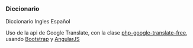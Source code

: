 <h3>Diccionario</h3>
Diccionario Ingles Español

Uso de la api de Google  Translate, con la clase <a href="https://github.com/statickidz/php-google-translate-free/" target="_blank">php-google-translate-free</a>, usando <a href="http://getbootstrap.com/" target="_blank">Bootstrap</a> y <a href="https://angularjs.org/" target="_blank">AngularJS</a>

<br/>
<!--<a href="http://salvacam.tk/diccionario" target="_blank">Aplicación</a> -->


